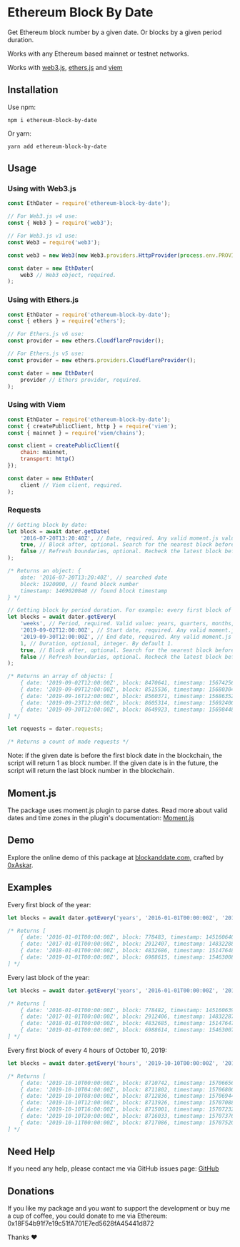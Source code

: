 # Ethereum Block By Date

Get Ethereum block number by a given date. Or blocks by a given period duration.

Works with any Ethereum based mainnet or testnet networks.

Works with [web3.js](https://web3js.readthedocs.io/), [ethers.js](https://docs.ethers.io/) and [viem](https://viem.sh/)

## Installation

Use npm:

```
npm i ethereum-block-by-date
```

Or yarn:

```
yarn add ethereum-block-by-date
```

## Usage

### Using with Web3.js

```javascript
const EthDater = require('ethereum-block-by-date');

// For Web3.js v4 use:
const { Web3 } = require('web3');

// For Web3.js v1 use:
const Web3 = require('web3');

const web3 = new Web3(new Web3.providers.HttpProvider(process.env.PROVIDER));

const dater = new EthDater(
    web3 // Web3 object, required.
);
```

### Using with Ethers.js

```javascript
const EthDater = require('ethereum-block-by-date');
const { ethers } = require('ethers');

// For Ethers.js v6 use:
const provider = new ethers.CloudflareProvider();

// For Ethers.js v5 use:
const provider = new ethers.providers.CloudflareProvider();

const dater = new EthDater(
    provider // Ethers provider, required.
);
```

### Using with Viem

```javascript
const EthDater = require('ethereum-block-by-date');
const { createPublicClient, http } = require('viem');
const { mainnet } = require('viem/chains');

const client = createPublicClient({
    chain: mainnet,
    transport: http()
});

const dater = new EthDater(
    client // Viem client, required.
);
```

### Requests

```javascript
// Getting block by date:
let block = await dater.getDate(
    '2016-07-20T13:20:40Z', // Date, required. Any valid moment.js value: string, milliseconds, Date() object, moment() object.
    true, // Block after, optional. Search for the nearest block before or after the given date. By default true.
    false // Refresh boundaries, optional. Recheck the latest block before request. By default false.
);

/* Returns an object: {
    date: '2016-07-20T13:20:40Z', // searched date
    block: 1920000, // found block number
    timestamp: 1469020840 // found block timestamp
} */

// Getting block by period duration. For example: every first block of Monday's noons of October 2019.
let blocks = await dater.getEvery(
    'weeks', // Period, required. Valid value: years, quarters, months, weeks, days, hours, minutes
    '2019-09-02T12:00:00Z', // Start date, required. Any valid moment.js value: string, milliseconds, Date() object, moment() object.
    '2019-09-30T12:00:00Z', // End date, required. Any valid moment.js value: string, milliseconds, Date() object, moment() object.
    1, // Duration, optional, integer. By default 1.
    true, // Block after, optional. Search for the nearest block before or after the given date. By default true.
    false // Refresh boundaries, optional. Recheck the latest block before request. By default false.
);

/* Returns an array of objects: [
    { date: '2019-09-02T12:00:00Z', block: 8470641, timestamp: 1567425601 },
    { date: '2019-09-09T12:00:00Z', block: 8515536, timestamp: 1568030405 },
    { date: '2019-09-16T12:00:00Z', block: 8560371, timestamp: 1568635207 },
    { date: '2019-09-23T12:00:00Z', block: 8605314, timestamp: 1569240009 },
    { date: '2019-09-30T12:00:00Z', block: 8649923, timestamp: 1569844804 }
] */

let requests = dater.requests;

/* Returns a count of made requests */
```

Note: if the given date is before the first block date in the blockchain, the script will return 1 as block number. If the given date is in the future, the script will return the last block number in the blockchain.

## Moment.js

The package uses moment.js plugin to parse dates. Read more about valid dates and time zones in the plugin's documentation: [Moment.js](https://momentjs.com/docs/)

## Demo

Explore the online demo of this package at [blockanddate.com](https://www.blockanddate.com/), crafted by [0xAskar](https://github.com/0xAskar).

## Examples

Every first block of the year:
```javascript
let blocks = await dater.getEvery('years', '2016-01-01T00:00:00Z', '2019-01-01T00:00:00Z');

/* Returns [
    { date: '2016-01-01T00:00:00Z', block: 778483, timestamp: 1451606404 },
    { date: '2017-01-01T00:00:00Z', block: 2912407, timestamp: 1483228803 },
    { date: '2018-01-01T00:00:00Z', block: 4832686, timestamp: 1514764802 },
    { date: '2019-01-01T00:00:00Z', block: 6988615, timestamp: 1546300801 }
] */
```

Every last block of the year:
```javascript
let blocks = await dater.getEvery('years', '2016-01-01T00:00:00Z', '2019-01-01T00:00:00Z', 1, false);

/* Returns [
    { date: '2016-01-01T00:00:00Z', block: 778482, timestamp: 1451606392 },
    { date: '2017-01-01T00:00:00Z', block: 2912406, timestamp: 1483228771 },
    { date: '2018-01-01T00:00:00Z', block: 4832685, timestamp: 1514764787 },
    { date: '2019-01-01T00:00:00Z', block: 6988614, timestamp: 1546300782 }
] */
```

Every first block of every 4 hours of October 10, 2019:
```javascript
let blocks = await dater.getEvery('hours', '2019-10-10T00:00:00Z', '2019-10-11T00:00:00Z', 4);

/* Returns [
    { date: '2019-10-10T00:00:00Z', block: 8710742, timestamp: 1570665639 },
    { date: '2019-10-10T04:00:00Z', block: 8711802, timestamp: 1570680002 },
    { date: '2019-10-10T08:00:00Z', block: 8712836, timestamp: 1570694401 },
    { date: '2019-10-10T12:00:00Z', block: 8713926, timestamp: 1570708806 },
    { date: '2019-10-10T16:00:00Z', block: 8715001, timestamp: 1570723236 },
    { date: '2019-10-10T20:00:00Z', block: 8716033, timestamp: 1570737614 },
    { date: '2019-10-11T00:00:00Z', block: 8717086, timestamp: 1570752000 }
] */
```

## Need Help

If you need any help, please contact me via GitHub issues page: [GitHub](https://github.com/monosux/ethereum-block-by-date/issues)

## Donations

If you like my package and you want to support the development or buy me a cup of coffee, you could donate to me via Ethereum: 0x18F54b91f7e19c51fA701E7ed5628fA45441d872

Thanks ❤️